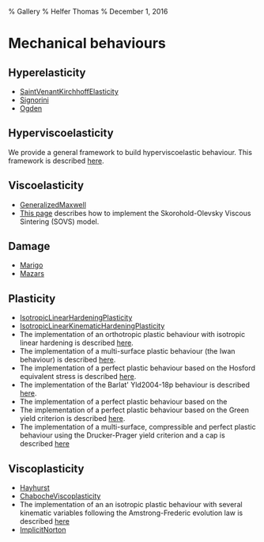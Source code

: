 % Gallery
% Helfer Thomas
% December 1, 2016

# Mechanical behaviours

## Hyperelasticity

- [SaintVenantKirchhoffElasticity](./gallery/hyperelasticity/SaintVenantKirchhoffElasticity.mfront)
- [Signorini](signorini.html)
- [Ogden](ogden.html)

## Hyperviscoelasticity

We provide a general framework to build hyperviscoelastic
behaviour. This framework is described
[here](hyperviscoelasticity.html).

## Viscoelasticity

- [GeneralizedMaxwell](./gallery/viscoelasticity/GeneralizedMaxwell.mfront)
- [This page](sovs.html) describes how to implement the
  Skorohold-Olevsky Viscous Sintering (SOVS) model.

## Damage

- [Marigo](gallery/damage/Marigo.mfront)
- [Mazars](gallery/damage/Mazars.mfront)

## Plasticity

- [IsotropicLinearHardeningPlasticity](gallery/plasticity/IsotropicLinearHardeningPlasticity.mfront)
- [IsotropicLinearKinematicHardeningPlasticity](gallery/plasticity/IsotropicLinearKinematicHardeningPlasticity.mfront)
- The implementation of an orthotropic plastic behaviour with
  isotropic linear hardening is described
  [here](orthotropiclinearhardeningplasticity.html).
- The implementation of a multi-surface plastic behaviour (the Iwan
  behaviour) is described [here](iwan.html).
- The implementation of a perfect plastic behaviour based on the
  Hosford equivalent stress is described [here](hosford.html).
- The implementation of the Barlat' Yld2004-18p behaviour is described
  [here](barlat-yld2004.html).
- The implementation of a perfect plastic behaviour based on the
- The implementation of a perfect plastic behaviour based on the
  Green yield criterion is described [here](greenplasticity.html).
- The implementation of a multi-surface, compressible and perfect
  plastic behaviour using the Drucker-Prager yield criterion and a cap
  is described [here](drucker-prager-cap.html)

## Viscoplasticity

- [Hayhurst](gallery/viscoplasticity/Hayhurst.mfront)
- [ChabocheViscoplasticity](gallery/viscoplasticity/ChabocheViscoplasticity.mfront)
- The implementation of an an isotropic plastic behaviour with several
  kinematic variables following the Amstrong-Frederic evolution law is
  described
  [here](isotropicplasticityamstrongfrederickinematichardening.html)
- [ImplicitNorton](gallery/viscoplasticity/ImplicitNorton.mfront)

<!-- Local IspellDict: english -->
